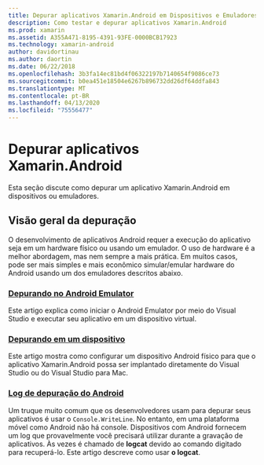 ```yaml
---
title: Depurar aplicativos Xamarin.Android em Dispositivos e Emuladores
description: Como testar e depurar aplicativos Xamarin.Android
ms.prod: xamarin
ms.assetid: A355A471-8195-4391-93FE-0000BCB17923
ms.technology: xamarin-android
author: davidortinau
ms.author: daortin
ms.date: 06/22/2018
ms.openlocfilehash: 3b3fa14ec81bd4f06322197b7140654f9086ce73
ms.sourcegitcommit: b0ea451e18504e6267b896732dd26df64ddfa843
ms.translationtype: MT
ms.contentlocale: pt-BR
ms.lasthandoff: 04/13/2020
ms.locfileid: "75556477"
---
```

# <a name="debug-xamarinandroid-apps"></a>Depurar aplicativos Xamarin.Android

Esta seção discute como depurar um aplicativo Xamarin.Android em dispositivos ou emuladores.

## <a name="debugging-overview"></a>Visão geral da depuração

O desenvolvimento de aplicativos Android requer a execução do aplicativo seja em um hardware físico ou usando um emulador. O uso de hardware é a melhor abordagem, mas nem sempre a mais prática. Em muitos casos, pode ser mais simples e mais econômico simular/emular hardware do Android usando um dos emuladores descritos abaixo.

### <a name="debugging-on-the-android-emulator"></a>[Depurando no Android Emulator](~/android/deploy-test/debugging/debug-on-emulator.md)

Este artigo explica como iniciar o Android Emulator por meio do Visual Studio e executar seu aplicativo em um dispositivo virtual.

### <a name="debugging-on-a-device"></a>[Depurando em um dispositivo](~/android/deploy-test/debugging/debug-on-device.md)

Este artigo mostra como configurar um dispositivo Android físico para que o aplicativo Xamarin.Android possa ser implantado diretamente do Visual Studio ou do Visual Studio para Mac.

### <a name="android-debug-log"></a>[Log de depuração do Android](~/android/deploy-test/debugging/android-debug-log.md)

Um truque muito comum que os desenvolvedores usam para depurar seus aplicativos é usar o `Console.WriteLine`. No entanto, em uma plataforma móvel como Android não há console. Dispositivos com Android fornecem um log que provavelmente você precisará utilizar durante a gravação de aplicativos. Às vezes é chamado de **logcat** devido ao comando digitado para recuperá-lo. Este artigo descreve como usar **o logcat**.
